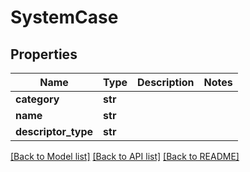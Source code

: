 # SystemCase

## Properties
Name | Type | Description | Notes
------------ | ------------- | ------------- | -------------
**category** | **str** |  | 
**name** | **str** |  | 
**descriptor_type** | **str** |  | 

[[Back to Model list]](../README.md#documentation-for-models) [[Back to API list]](../README.md#documentation-for-api-endpoints) [[Back to README]](../README.md)

